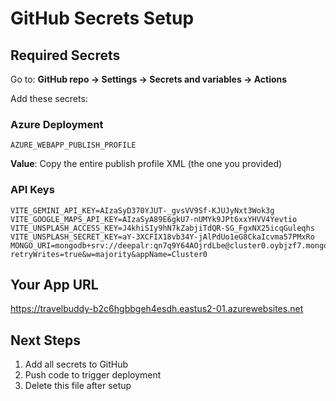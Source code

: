 # GitHub Secrets Setup

## Required Secrets

Go to: **GitHub repo → Settings → Secrets and variables → Actions**

Add these secrets:

### Azure Deployment
```
AZURE_WEBAPP_PUBLISH_PROFILE
```
**Value**: Copy the entire publish profile XML (the one you provided)

### API Keys
```
VITE_GEMINI_API_KEY=AIzaSyD370YJUT-_gvsVV9Sf-KJUJyNxt3Wok3g
VITE_GOOGLE_MAPS_API_KEY=AIzaSyA89E6gkU7-nUMYk9JPt6xxYHVV4Yevtio
VITE_UNSPLASH_ACCESS_KEY=J4khiSIy9hN7kZabjiTdQR-SG_FgxNX25icqGuleqhs
VITE_UNSPLASH_SECRET_KEY=aY-3XCFIX18vb34Y-jAlPdUo1eG8CkaIcvma57PMxRo
MONGO_URI=mongodb+srv://deepalr:qn7q9Y64AOjrdLbe@cluster0.oybjzf7.mongodb.net/travelbuddy?retryWrites=true&w=majority&appName=Cluster0
```

## Your App URL
https://travelbuddy-b2c6hgbbgeh4esdh.eastus2-01.azurewebsites.net

## Next Steps
1. Add all secrets to GitHub
2. Push code to trigger deployment
3. Delete this file after setup